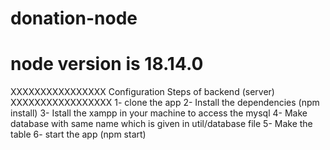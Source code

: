 # donation-node
# node version is 18.14.0

XXXXXXXXXXXXXXXX Configuration Steps of backend (server) XXXXXXXXXXXXXXXXX
1- clone the app
2- Install the dependencies (npm install)
3- Istall the xampp in your machine to access the mysql
4- Make database with same name which is given in util/database file
5- Make the table 
6- start the app (npm start)